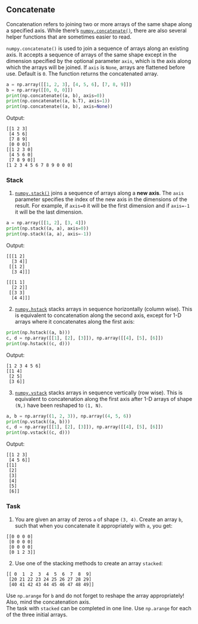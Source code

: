 ## Concatenate

Concatenation refers to joining two or more arrays of the same shape along a specified axis.
While there’s [`numpy.concatenate()`](https://numpy.org/doc/stable/reference/generated/numpy.concatenate.html), there are also several helper functions 
that are sometimes easier to read.

`numpy.concatenate()` is used to join a sequence of arrays along an existing axis. It accepts 
a sequence of arrays of the same shape except in the dimension specified by the optional 
parameter `axis`, which is the axis along which the arrays will be joined. 
If `axis` is `None`, arrays are flattened before use. Default is `0`. The function 
returns the concatenated array.

```python
a = np.array([[1, 2, 3], [4, 5, 6], [7, 8, 9]])
b = np.array([[0, 0, 0]])
print(np.concatenate((a, b), axis=0))
print(np.concatenate((a, b.T), axis=1))
print(np.concatenate((a, b), axis=None))
```
Output:
```text
[[1 2 3]
 [4 5 6]
 [7 8 9]
 [0 0 0]]
[[1 2 3 0]
 [4 5 6 0]
 [7 8 9 0]]
[1 2 3 4 5 6 7 8 9 0 0 0]
```
### Stack
1. [`numpy.stack()`](https://numpy.org/doc/stable/reference/generated/numpy.stack.html#numpy.stack) joins 
a sequence of arrays along a **new axis**. The `axis` parameter specifies the index of the new axis in 
the dimensions of the result. For example, if `axis=0` it will be the first dimension and if `axis=-1` 
it will be the last dimension.

```python
a = np.array([[1, 2], [3, 4]])
print(np.stack((a, a), axis=0))
print(np.stack((a, a), axis=-1))
```
Output:
```text
[[[1 2]
  [3 4]]
 [[1 2]
  [3 4]]]
  
[[[1 1]
  [2 2]]
 [[3 3]
  [4 4]]]
```
2. [`numpy.hstack`](https://numpy.org/doc/stable/reference/generated/numpy.hstack.html#numpy.hstack) stacks
arrays in sequence horizontally (column wise).
This is equivalent to concatenation along the second axis, except for 1-D arrays where it concatenates along the first axis:
```python
print(np.hstack((a, b)))
c, d = np.array([[1], [2], [3]]), np.array([[4], [5], [6]])
print(np.hstack((c, d)))
```
Output:
```text
[1 2 3 4 5 6]
[[1 4]
 [2 5]
 [3 6]]
```
3. [`numpy.vstack`](https://numpy.org/doc/stable/reference/generated/numpy.vstack.html#numpy.vstack) stacks
arrays in sequence vertically (row wise). This is equivalent to concatenation along the first axis after 
1-D arrays of shape `(N,)` have been reshaped to `(1, N)`.
```python
a, b = np.array((1, 2, 3)), np.array((4, 5, 6))
print(np.vstack((a, b)))
c, d = np.array([[1], [2], [3]]), np.array([[4], [5], [6]])
print(np.vstack((c, d)))
```
Output:
```text
[[1 2 3]
 [4 5 6]]
[[1]
 [2]
 [3]
 [4]
 [5]
 [6]]
```

### Task
1. You are given an array of zeros `a` of shape `(3, 4)`. Create an array `b`, such that
when you concatenate it appropriately with `a`, you get:
```text
[[0 0 0 0]
 [0 0 0 0]
 [0 0 0 0]
 [0 1 2 3]]
```
2. Use one of the stacking methods to create an array `stacked`:
```text
[[ 0  1  2  3  4  5  6  7  8  9]
 [20 21 22 23 24 25 26 27 28 29]
 [40 41 42 43 44 45 46 47 48 49]]
```
<div class="hint">Use <code>np.arange</code> for <code>b</code> and do not forget to 
reshape the array appropriately! Also, mind the concatenation axis.</div>
<div class="hint">The task with <code>stacked</code> can be completed in one line. Use <code>np.arange</code> for
each of the three initial arrays.</div>